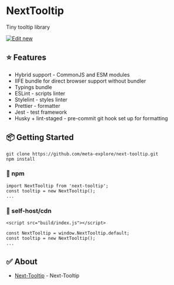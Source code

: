 # NextTooltip

Tiny tooltip library 

[![Edit new](https://codesandbox.io/static/img/play-codesandbox.svg)](https://codesandbox.io/s/next-message-t7v7vw)

## ⭐️ Features

- Hybrid support - CommonJS and ESM modules
- IIFE bundle for direct browser support without bundler
- Typings bundle
- ESLint - scripts linter
- Stylelint - styles linter
- Prettier - formatter
- Jest - test framework
- Husky + lint-staged - pre-commit git hook set up for formatting


## 📦 Getting Started

```
git clone https://github.com/meta-explore/next-tooltip.git
npm install
```

### 💎 npm

```
import NextTooltip from 'next-tooltip';
const tooltip = new NextTooltip();
...
```

### 🚀 self-host/cdn

```
<script src="build/index.js"></script>

const NextTooltip = window.NextTooltip.default;
const tooltip = new NextTooltip();
...
```

## ✅ About

- [Next-Tooltip](https://github.com/meta-explore/next-tooltip) - Next-Tooltip
